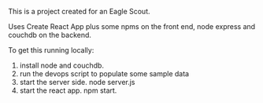 This is a project created for an Eagle Scout.

Uses Create React App plus some npms on the front end, node express and couchdb on the backend.

To get this running locally:
1. install node and couchdb.
2. run the devops script to populate some sample data
3. start the server side.  node server.js
4. start the react app.  npm start.
